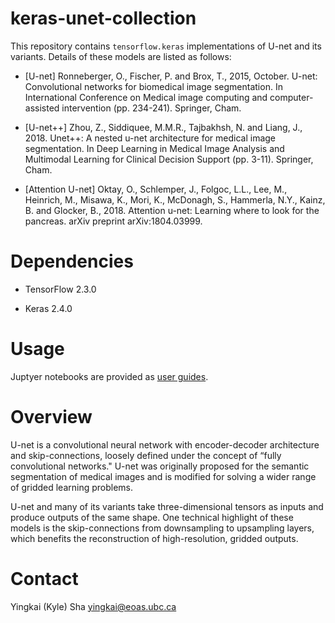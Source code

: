 # keras-unet-collection

This repository contains `tensorflow.keras` implementations of U-net and its variants. Details of these models are listed as follows:

* [U-net] Ronneberger, O., Fischer, P. and Brox, T., 2015, October. U-net: Convolutional networks for biomedical image segmentation. In International Conference on Medical image computing and computer-assisted intervention (pp. 234-241). Springer, Cham.

* [U-net++] Zhou, Z., Siddiquee, M.M.R., Tajbakhsh, N. and Liang, J., 2018. Unet++: A nested u-net architecture for medical image segmentation. In Deep Learning in Medical Image Analysis and Multimodal Learning for Clinical Decision Support (pp. 3-11). Springer, Cham.

* [Attention U-net] Oktay, O., Schlemper, J., Folgoc, L.L., Lee, M., Heinrich, M., Misawa, K., Mori, K., McDonagh, S., Hammerla, N.Y., Kainz, B. and Glocker, B., 2018. Attention u-net: Learning where to look for the pancreas. arXiv preprint arXiv:1804.03999.

# Dependencies

* TensorFlow 2.3.0

* Keras 2.4.0

# Usage

Juptyer notebooks are provided as [user guides](https://github.com/yingkaisha/keras-unet-collection/blob/main/user_guid.ipynb).

# Overview

U-net is a convolutional neural network with encoder-decoder architecture and skip-connections, loosely defined under the concept of “fully convolutional networks." U-net was originally proposed for the semantic segmentation of medical images and is modified for solving a wider range of gridded learning problems.

U-net and many of its variants take three-dimensional tensors as inputs and produce outputs of the same shape. One technical highlight of these models is the skip-connections from downsampling to upsampling layers, which benefits the reconstruction of high-resolution, gridded outputs.

# Contact

Yingkai (Kyle) Sha <yingkai@eoas.ubc.ca>

